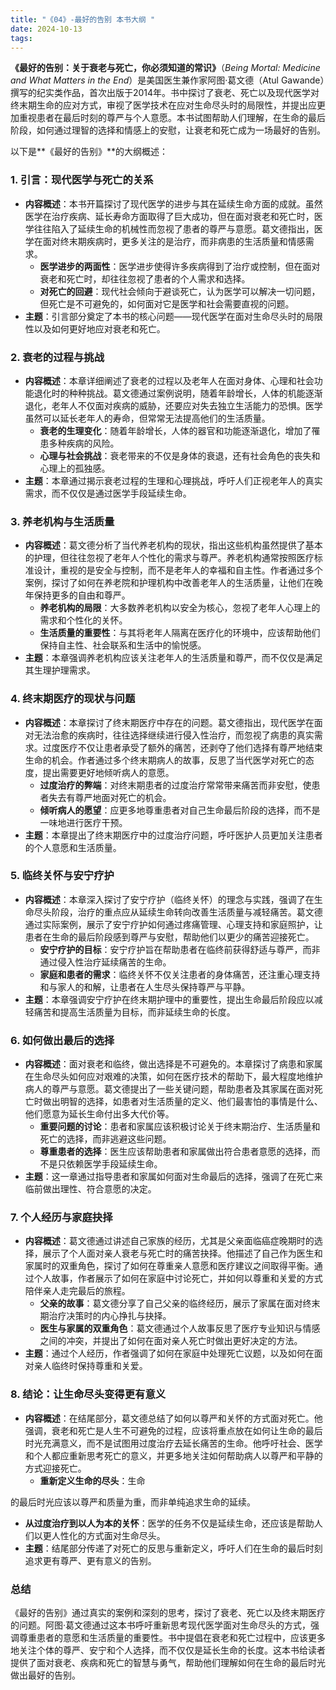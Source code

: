 ```yaml
---
title: "《04》-最好的告别 本书大纲 "
date: 2024-10-13
tags: 
---
```

**《最好的告别：关于衰老与死亡，你必须知道的常识》**（*Being Mortal: Medicine and What Matters in the End*）是美国医生兼作家阿图·葛文德（Atul Gawande）撰写的纪实类作品，首次出版于2014年。书中探讨了衰老、死亡以及现代医学对终末期生命的应对方式，审视了医学技术在应对生命尽头时的局限性，并提出应更加重视患者在最后时刻的尊严与个人意愿。本书试图帮助人们理解，在生命的最后阶段，如何通过理智的选择和情感上的安慰，让衰老和死亡成为一场最好的告别。

以下是**《最好的告别》**的大纲概述：

### 1. **引言：现代医学与死亡的关系**
- **内容概述**：本书开篇探讨了现代医学的进步与其在延续生命方面的成就。虽然医学在治疗疾病、延长寿命方面取得了巨大成功，但在面对衰老和死亡时，医学往往陷入了延续生命的机械性而忽视了患者的尊严与意愿。葛文德指出，医学在面对终末期疾病时，更多关注的是治疗，而非病患的生活质量和情感需求。
  - **医学进步的两面性**：医学进步使得许多疾病得到了治疗或控制，但在面对衰老和死亡时，却往往忽视了患者的个人需求和选择。
  - **对死亡的回避**：现代社会倾向于避谈死亡，认为医学可以解决一切问题，但死亡是不可避免的，如何面对它是医学和社会需要直视的问题。
- **主题**：引言部分奠定了本书的核心问题——现代医学在面对生命尽头时的局限性以及如何更好地应对衰老和死亡。

### 2. **衰老的过程与挑战**
- **内容概述**：本章详细阐述了衰老的过程以及老年人在面对身体、心理和社会功能退化时的种种挑战。葛文德通过案例说明，随着年龄增长，人体的机能逐渐退化，老年人不仅面对疾病的威胁，还要应对失去独立生活能力的恐惧。医学虽然可以延长老年人的寿命，但常常无法提高他们的生活质量。
  - **衰老的生理变化**：随着年龄增长，人体的器官和功能逐渐退化，增加了罹患多种疾病的风险。
  - **心理与社会挑战**：衰老带来的不仅是身体的衰退，还有社会角色的丧失和心理上的孤独感。
- **主题**：本章通过揭示衰老过程的生理和心理挑战，呼吁人们正视老年人的真实需求，而不仅仅是通过医学手段延续生命。

### 3. **养老机构与生活质量**
- **内容概述**：葛文德分析了当代养老机构的现状，指出这些机构虽然提供了基本的护理，但往往忽视了老年人个性化的需求与尊严。养老机构通常按照医疗标准设计，重视的是安全与控制，而不是老年人的幸福和自主性。作者通过多个案例，探讨了如何在养老院和护理机构中改善老年人的生活质量，让他们在晚年保持更多的自由和尊严。
  - **养老机构的局限**：大多数养老机构以安全为核心，忽视了老年人心理上的需求和个性化的关怀。
  - **生活质量的重要性**：与其将老年人隔离在医疗化的环境中，应该帮助他们保持自主性、社会联系和生活中的愉悦感。
- **主题**：本章强调养老机构应该关注老年人的生活质量和尊严，而不仅仅是满足其生理护理需求。

### 4. **终末期医疗的现状与问题**
- **内容概述**：本章探讨了终末期医疗中存在的问题。葛文德指出，现代医学在面对无法治愈的疾病时，往往选择继续进行侵入性治疗，而忽视了病患的真实需求。过度医疗不仅让患者承受了额外的痛苦，还剥夺了他们选择有尊严地结束生命的机会。作者通过多个终末期病人的故事，反思了当代医学对死亡的态度，提出需要更好地倾听病人的意愿。
  - **过度治疗的弊端**：对终末期患者的过度治疗常常带来痛苦而非安慰，使患者失去有尊严地面对死亡的机会。
  - **倾听病人的愿望**：应更多地尊重患者对自己生命最后阶段的选择，而不是一味地进行医疗干预。
- **主题**：本章提出了终末期医疗中的过度治疗问题，呼吁医护人员更加关注患者的个人意愿和生活质量。

### 5. **临终关怀与安宁疗护**
- **内容概述**：本章深入探讨了安宁疗护（临终关怀）的理念与实践，强调了在生命尽头阶段，治疗的重点应从延续生命转向改善生活质量与减轻痛苦。葛文德通过实际案例，展示了安宁疗护如何通过疼痛管理、心理支持和家庭照护，让患者在生命的最后阶段感到尊严与安慰，帮助他们以更少的痛苦迎接死亡。
  - **安宁疗护的目标**：安宁疗护旨在帮助患者在临终前获得舒适与尊严，而非通过侵入性治疗延续痛苦的生命。
  - **家庭和患者的需求**：临终关怀不仅关注患者的身体痛苦，还注重心理支持和与家人的和解，让患者在人生尽头保持尊严与平静。
- **主题**：本章强调安宁疗护在终末期护理中的重要性，提出生命最后阶段应以减轻痛苦和提高生活质量为目标，而非延续生命的长度。

### 6. **如何做出最后的选择**
- **内容概述**：面对衰老和临终，做出选择是不可避免的。本章探讨了病患和家属在生命尽头如何应对艰难的决策，如何在医疗技术的帮助下，最大程度地维护病人的尊严与意愿。葛文德提出了一些关键问题，帮助患者及其家属在面对死亡时做出明智的选择，如患者对生活质量的定义、他们最害怕的事情是什么、他们愿意为延长生命付出多大代价等。
  - **重要问题的讨论**：患者和家属应该积极讨论关于终末期治疗、生活质量和死亡的选择，而非逃避这些问题。
  - **尊重患者的选择**：医生应该帮助患者和家属做出符合患者意愿的选择，而不是只依赖医学手段延续生命。
- **主题**：这一章通过指导患者和家属如何面对生命最后的选择，强调了在死亡来临前做出理性、符合意愿的决定。

### 7. **个人经历与家庭抉择**
- **内容概述**：葛文德通过讲述自己家族的经历，尤其是父亲面临癌症晚期时的选择，展示了个人面对亲人衰老与死亡时的痛苦抉择。他描述了自己作为医生和家属时的双重角色，探讨了如何在尊重亲人意愿和医疗建议之间取得平衡。通过个人故事，作者展示了如何在家庭中讨论死亡，并如何以尊重和关爱的方式陪伴亲人走完最后的旅程。
  - **父亲的故事**：葛文德分享了自己父亲的临终经历，展示了家属在面对终末期治疗决策时的内心挣扎与抉择。
  - **医生与家属的双重角色**：葛文德通过个人故事反思了医疗专业知识与情感之间的冲突，并提出了如何在面对亲人死亡时做出更好决定的方法。
- **主题**：通过个人经历，作者强调了如何在家庭中处理死亡议题，以及如何在面对亲人临终时保持尊重和关爱。

### 8. **结论：让生命尽头变得更有意义**
- **内容概述**：在结尾部分，葛文德总结了如何以尊严和关怀的方式面对死亡。他强调，衰老和死亡是人生不可避免的过程，应该将重点放在如何让生命的最后时光充满意义，而不是试图用过度治疗去延长痛苦的生命。他呼吁社会、医学和个人都应重新思考死亡的意义，并更多地关注如何帮助病人以尊严和平静的方式迎接死亡。
  - **重新定义生命的尽头**：生命

的最后时光应该以尊严和质量为重，而非单纯追求生命的延续。
  - **从过度治疗到以人为本的关怀**：医学的任务不仅是延续生命，还应该是帮助人们以更人性化的方式面对生命尽头。
- **主题**：结尾部分传递了对死亡的反思与重新定义，呼吁人们在生命的最后时刻追求更有尊严、更有意义的告别。

### **总结**
《最好的告别》通过真实的案例和深刻的思考，探讨了衰老、死亡以及终末期医疗的问题。阿图·葛文德通过这本书呼吁重新思考现代医学面对生命尽头的方式，强调尊重患者的意愿和生活质量的重要性。书中提倡在衰老和死亡过程中，应该更多地关注个体的尊严、安宁和个人选择，而不仅仅是延长生命的长度。这本书给读者提供了面对衰老、疾病和死亡的智慧与勇气，帮助他们理解如何在生命的最后时光做出最好的告别。
